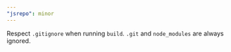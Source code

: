 ```yaml
---
"jsrepo": minor
---
```


Respect `.gitignore` when running `build`. `.git` and `node_modules` are always ignored.

